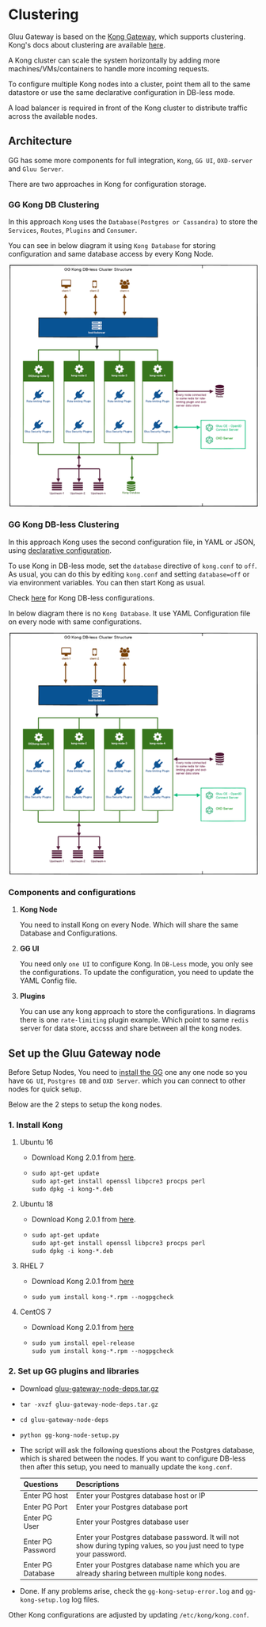 # Clustering

Gluu Gateway is based on the [Kong Gateway](https://konghq.com/kong/), which supports clustering. Kong's docs about clustering are available [here](https://docs.konghq.com/2.0.x/clustering/).

A Kong cluster can scale the system horizontally by adding more machines/VMs/containers to handle more incoming requests.

To configure multiple Kong nodes into a cluster, point them all to the same datastore or use the same declarative configuration in DB-less mode.

A load balancer is required in front of the Kong cluster to distribute traffic across the available nodes.

## Architecture 

GG has some more components for full integration, `Kong`, `GG UI`, `OXD-server` and `Gluu Server`. 

There are two approaches in Kong for configuration storage.

### GG Kong DB Clustering
 
   In this approach `Kong` uses the `Database(Postgres or Cassandra)` to store the `Services`, `Routes`, `Plugins` and `Consumer`.
   
   You can see in below diagram it using `Kong Database` for storing configuration and same database access by every Kong Node.
   
   ![gg-cluster-db.png](img/gg-cluster-db.png)

### GG Kong DB-less Clustering

   In this approach Kong uses the second configuration file, in YAML or JSON, using [declarative configuration](https://docs.konghq.com/2.0.x/db-less-and-declarative-config/#what-is-declarative-configuration). 
   
   To use Kong in DB-less mode, set the `database` directive of `kong.conf` to `off`. As usual, you can do this by editing `kong.conf` and setting `database=off` or via environment variables. You can then start Kong as usual.
   
   Check [here](https://docs.konghq.com/2.0.x/db-less-and-declarative-config/) for Kong DB-less configurations.
   
   In below diagram there is no `Kong Database`. It use YAML Configuration file on every node with same configurations.
   
   ![gg-cluster-db-less.png](img/gg-cluster-db-less.png)

### Components and configurations 

1. **Kong Node**

     You need to install Kong on every Node. Which will share the same Database and Configurations.

1. **GG UI**

     You need only `one UI` to configure Kong. In `DB-Less` mode, you only see the configurations. To update the configuration, you need to update the YAML Config file.   

1. **Plugins**

     You can use any kong approach to store the configurations. In diagrams there is one `rate-limiting` plugin example. Which point to same `redis` server for data store, accsss and share between all the kong nodes.

## Set up the Gluu Gateway node

Before Setup Nodes, You need to [install the GG](installation.md) one any one node so you have `GG UI`, `Postgres DB` and `OXD Server`. which you can connect to other nodes for quick setup.

Below are the 2 steps to setup the kong nodes.

### 1. Install Kong

1. Ubuntu 16
    
      - Download Kong 2.0.1 from [here](https://bintray.com/kong/kong-deb/download_file?file_path=kong-2.0.1.xenial.amd64.deb).
      - 
        ```
        sudo apt-get update
        sudo apt-get install openssl libpcre3 procps perl
        sudo dpkg -i kong-*.deb
        ``` 
      
1. Ubuntu 18
    
      - Download Kong 2.0.1 from [here](https://bintray.com/kong/kong-deb/download_file?file_path=kong-2.0.1.bionic.amd64.deb).
      - 
        ```
        sudo apt-get update
        sudo apt-get install openssl libpcre3 procps perl
        sudo dpkg -i kong-*.deb
        ``` 

1. RHEL 7
  
      - Download Kong 2.0.1 from [here](https://bintray.com/kong/kong-rpm/download_file?file_path=rhel/7/kong-2.0.1.rhel7.amd64.rpm)
      - 
        ```
        sudo yum install kong-*.rpm --nogpgcheck
        ```

1. CentOS 7

      - Download Kong 2.0.1 from [here](https://bintray.com/kong/kong-rpm/download_file?file_path=centos/7/kong-2.0.1.el7.amd64.rpm)
      - 
        ```
        sudo yum install epel-release
        sudo yum install kong-*.rpm --nogpgcheck
        ```

### 2. Set up GG plugins and libraries

- Download [gluu-gateway-node-deps.tar.gz](https://github.com/GluuFederation/gluu-gateway-setup/blob/version_4.2/setup/gluu-gateway-node-deps.tar.gz)

- `tar -xvzf gluu-gateway-node-deps.tar.gz`

- `cd gluu-gateway-node-deps`

- `python gg-kong-node-setup.py`

- The script will ask the following questions about the Postgres database, which is shared between the nodes. If you want to configure DB-less then after this setup, you need to manually update the `kong.conf`.

    | Questions | Descriptions |
    |-----------|--------------|
    |Enter PG host|Enter your Postgres database host or IP|
    |Enter PG Port|Enter your Postgres database port|
    |Enter PG User|Enter your Postgres database user|
    |Enter PG Password|Enter your Postgres database password. It will not show during typing values, so you just need to type your password.|
    |Enter PG Database|Enter your Postgres database name which you are already sharing between multiple kong nodes.|
    
- Done. If any problems arise, check the `gg-kong-setup-error.log` and `gg-kong-setup.log` log files.

Other Kong configurations are adjusted by updating `/etc/kong/kong.conf`.

<!--
## Deploy Gluu-Gateway node as Docker container

Coming soon. 
-->
